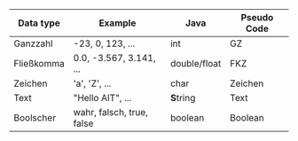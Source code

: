 |   Data type	|  Example 	|  Java 	|  Pseudo Code 	|
|---	|---	|---	|---	|
|   Ganzzahl	|  -23, 0, 123, ... 	|  int 	|  GZ 	|
|  Fließkomma 	|  0.0, -3.567, 3.141, ... 	|  double/float 	|  FKZ 	|
|   Zeichen	|  'a', 'Z', ... 	|  char 	|  Zeichen 	|
|  Text 	|  "Hello AIT", ... 	|  **S**tring 	|  Text 	|
|  Boolscher 	|  wahr, falsch, true, false 	|  boolean 	|  Boolean 	|
